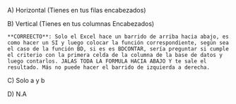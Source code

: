 A) Horizontal (Tienes en tus filas encabezados)
	
B) Vertical (Tienes en tus columnas Encabezados)

	**CORREECTO**: Solo el Excel hace un barrido de arriba hacia abajo, es como hacer un SI y luego colocar la función correspondiente, según sea el caso de la función BD, si es es BDCONTAR, sería preguntar si cumple el criterio con la primera celda de la columna de la base de datos y luego contarlos. JALAS TODA LA FORMULA HACIA ABAJO Y te sale el resultado. Más no puede hacer el barrido de izquierda a derecha.

C) Solo a y b

D) N.A